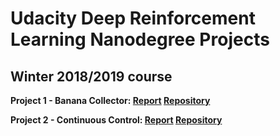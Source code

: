 # Udacity Deep Reinforcement Learning Nanodegree Projects
## Winter 2018/2019 course

**Project 1 - Banana Collector: [Report](https://github.com/donaldmusgrove/drlnd/tree/master/project1/report.md) [Repository](https://github.com/donaldmusgrove/drlnd/tree/master/project1)**


**Project 2 - Continuous Control: [Report](https://github.com/donaldmusgrove/drlnd/tree/master/project2/report.md) [Repository](https://github.com/donaldmusgrove/drlnd/tree/master/project2)**
